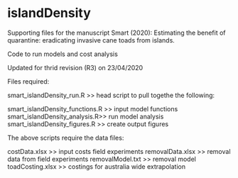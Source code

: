 # islandDensity
Supporting files for the manuscript Smart (2020): Estimating the benefit of quarantine: eradicating invasive cane toads from islands.

Code to run models and cost analysis

Updated for thrid revision (R3) on 23/04/2020

Files required:

smart_islandDensity_run.R >> head script to pull togethe the following:

smart_islandDensity_functions.R >> input model functions
smart_islandDensity_analysis.R>> run model analysis
smart_islandDensity_figures.R >> create output figures

The above scripts require the data files:

costData.xlsx	>> input costs field experiments
removalData.xlsx >> removal data from field experiments
removalModel.txt >> removal model
toadCosting.xlsx >> costings for australia wide extrapolation
